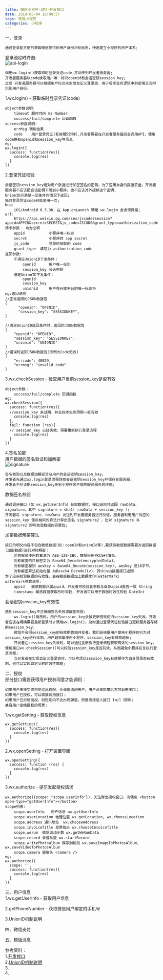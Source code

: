 ```yaml
---
title: 微信小程序-API-开发接口
date: 2018-06-04 10:08:37
tags: 微信小程序
categories: 小程序
---
```


一、登录	

	通过登录能方便的获取微信提供的用户身份识别标志，快速建立小程序的用户体系;
登录流程时许图:		
![api-login](api-login.jpg)	
	
	调用wx.login()获取临时登录凭证code,并回传到开发者服务器;
	开发者服务器以code换取用户唯一标识openid和会话密钥session_key;
	之后 开发者服务器可以根据用户标识来生成自定义登录态，用于后续业务逻辑中前后端交互时识别用户身份。
1.wx.login() - 获取临时登录凭证(code)	
	
	object参数说明:
		timeout 超时时间 ms Number
		success/fail/complete 回调函数
	success参数说明:
		errMsg 调用结果
		code	用户登录凭证(有效期5分钟),开发者需要在开发者服务器后台调用API，使用code换取openid和session_key等信息
	eg:
	wx.login({
      success: function(res){
        console.log(res)
      }
    })
2.登录凭证校验	
	
	会话密钥session_key是对用户数据进行加密签名的密钥。为了应用自身的数据安全，开发者服务器不应该把会话密钥下发到小程序，也不应该对外提供这个密钥;
	UnionID只满足一定条件的情况下返回;
	临时登录凭证code只能使用一次;
	bug:
		iOS/Android 6.3.30，在 App.onLaunch 调用 wx.login 会出现异常;
	url:
		https://api.weixin.qq.com/sns/jscode2session?appid=APPID&secret=SECRET&js_code=JSCODE&grant_type=authorization_code
	请求参数： 均为必填
		appid 			小程序唯一标识 
		secret  		小程序的 app secret
		js_code 		登录时获取的 code
		grant_type 	填写为 authorization_code
	返回参数:
		不满足UnionID下发条件：
			openid		用户唯一标识
			session_key	会话密钥
		满足UnionID下发条件：
			openid
			session_key
			unionid		用户在开放平台的唯一标识符
	eg:返回说明
	//正常返回的JSON数据包
	{
	      "openid": "OPENID",
	      "session_key": "SESSIONKEY",
	}
	
	//满足UnionID返回条件时，返回的JSON数据包
	{
	    "openid": "OPENID",
	    "session_key": "SESSIONKEY",
	    "unionid": "UNIONID"
	}
	//错误时返回JSON数据包(示例为Code无效)
	{
	    "errcode": 40029,
	    "errmsg": "invalid code"
	}	
3.wx.checkSession - 检查用户当前session_key是否有效

	object参数：
		success/fail/complete 回调函数
	eg:
	wx.checkSession({
      success: function(res){
      //session_key 未过期，并且在本生命周期一直有效
        console.log(res)
      },
      fail: function (res){
      // session_key 已经失效，需要重新执行登录流程
        console.log(res)
      }
    })
4.签名加密		
用户数据的签名验证和加解密		
![signature](signature.jpg)		
	
	签名校验以及数据加解密涉及用户的会话密钥session_key;
	开发者先通过wx.login登录流程获取会话密钥session_key并保存在服务器;
	开发者不应该把session_key传到小程序客户端等服务器外的环境;
数据签名校验		
	
	通过调用接口（如 wx.getUserInfo）获取数据时，接口会同时返回 rawData、signature，其中 signature = sha1( rawData + session_key );
	开发者将 signature、rawData 发送到开发者服务器进行校验。服务器利用用户对应的 session_key 使用相同的算法计算出签名 signature2 ，比对 signature 与 signature2 即可校验数据的完整性;
加密数据解密算法		
	
	接口的明文内容不包含敏感数据(如：openId和unionId等),要获取敏感数据需要对返回数据(加密数据)进行对称解密：
		对称解密使用的算法为 AES-128-CBC，数据采用PKCS#7填充。
		对称解密的目标密文为 Base64_Decode(encryptedData)。
		对称解密秘钥 aeskey = Base64_Decode(session_key), aeskey 是16字节。
		对称解密算法初始向量 为Base64_Decode(iv)，其中iv由数据接口返回
	为了应用校验数据的有效性，会在敏感数据加上数据水印(watermark)
	watermark参数说明:
		appid	敏感数据归属appid，开发者可校验此参数与自身appid是否一致 String
		timestamp 敏感数据获取的时间戳, 开发者可以用于数据时效性校验 DateInt
会话密钥session_key有效性	

	遇到session_key不正确而签名失败或解密失败:
		wx.login()调用时，用户的session_key会被更新而致使旧session_key失效。开发者应该在明确需要重新登录时才调用wx.login()，及时通过登录凭证校验接口更新服务器存储的session_key;
		微信不会把session_key的有效期告知开发者。我们会根据用户使用小程序的行为对session_key进行续期。用户越频繁使用小程序，session_key有效期越长;
		开发者在session_key失效时，可以通过重新执行登录流程获取有效的session_key。使用接口wx.checkSession()可以校验session_key是否有效，从而避免小程序反复执行登录流程;
		当开发者在实现自定义登录态时，可以考虑以session_key有效期作为自身登录态有效期，也可以实现自定义的时效性策略;
二、授权		
部分接口需要获得用户授权同意才能调用：	
	
	如果用户未接受或拒绝过此权限，会弹窗询问用户，用户点击同意后方可调用接口；
	如果用户已授权，可以直接调用接口；
	如果用户已拒绝授权，则短期内不会出现弹窗，而是直接进入接口 fail 回调；
	兼容用户拒绝授权的场景；
1.wx.getSetting - 获取授权信息
	
	wx.getSetting({
      success: function(res){
        console.log(res)
      }
    })
2.wx.openSetting - 打开设置界面
	
	wx.openSetting({
      success: function (res) {
        console.log(res)
      }
    })
3.wx.authorize - 提前发起授权请求

	wx.authorize({scope: "scope.userInfo"})，无法弹出授权窗口，请使用 <button open-type="getUserInfo"></button>
	scope列表:
		scope.userInfo   用户信息 wx.getUserInfo
		scope.userLocation 地理位置 wx.getLocation, wx.chooseLocation
		scope.address 通讯地址  wx.chooseAddress
		scope.invoiceTitle 发票抬头 wx.chooseInvoiceTitle
		scope.werun  微信运动步数 wx.getWeRunData
		scope.record 录音功能 wx.startRecord
		scope.writePhotoalbum 保存到相册 wx.saveImageToPhotosAlbum, wx.saveVideoToPhotosAlbum
		scope.camera 摄像头 <camera />
	eg:
	wx.authorize({
      scope: '',
      success: function(res){
        console.log(res)
      }
    })

三、用户信息		
1.wx.getUserInfo - 获取用户信息

2.getPhoneNumber - 获取微信用户绑定的手机号	

3.UnionID机制说明


四、微信支付


五、模版消息



参考资料：		
1.[开发接口](https://developers.weixin.qq.com/miniprogram/dev/api/api-login.html)		
2.[UnionID机制说明](https://developers.weixin.qq.com/miniprogram/dev/api/unionID.html)		
3.[]()		
4.[]()		




